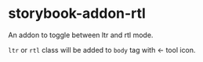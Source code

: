 # storybook-addon-rtl

An addon to toggle between ltr and rtl mode.

`ltr` or `rtl` class will be added to `body` tag with ← tool icon.
